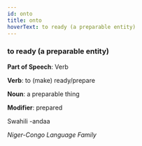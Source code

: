 ```yaml
---
id: onto
title: onto
hoverText: to ready (a preparable entity)
---
```


### to ready (a preparable entity)

**Part of Speech**: Verb

**Verb**: to (make) ready/prepare

**Noun**: a preparable thing

**Modifier**: prepared

Swahili -andaa 

*Niger-Congo Language Family*